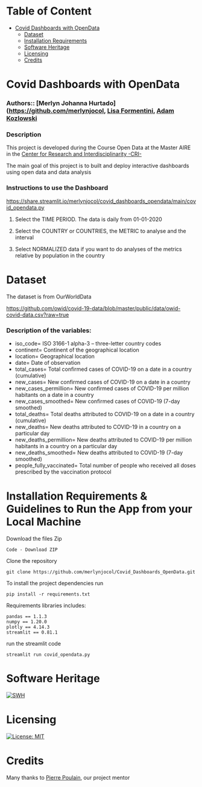 Table of Content
================
* [Covid Dashboards with OpenData](#Covid-Dashboards-with-OpenData)
  * [Dataset](#Dataset)
  * [Installation Requirements](#Installation-Requirements)
  * [Software Heritage](#Software-Heritage)
  * [Licensing](#Licensing)
  * [Credits](#Credits)

# Covid Dashboards with OpenData

### **Authors:**:  [Merlyn Johanna Hurtado](https://github.com/merlynjocol, [Lisa Formentini](https://github.com/fmtlisa),  [Adam Kozlowski](https://github.com/kozload)

### Description
This project is developed during the Course Open Data at the Master AIRE in the [Center for Research and Interdisciplinarity -CRI- ](https://cri-paris.org/en)

The main goal of this project is to built and deploy interactive dashboards using open data and data analysis

### Instructions to use the Dashboard

https://share.streamlit.io/merlynjocol/covid_dashboards_opendata/main/covid_opendata.py

1. Select the TIME PERIOD. The data is daily from 01-01-2020

2. Select the COUNTRY or COUNTRIES, the METRIC to analyse and the interval

3.  Select NORMALIZED data if you want to do analyses of the metrics relative by population in the country

# Dataset 
 The dataset  is from OurWorldData 
 
 https://github.com/owid/covid-19-data/blob/master/public/data/owid-covid-data.csv?raw=true
 

 ### Description of the variables:

- iso_code= ISO 3166-1 alpha-3 – three-letter country codes
- continent= Continent of the geographical location
- location=	Geographical location
- date=	Date of observation
- total_cases= Total confirmed cases of COVID-19 on a date in a country (cumulative)
- new_cases= New confirmed cases of COVID-19 on a date in a country 
- new_cases_permillion= New confirmed cases of COVID-19 per million habitants on a date in a country 
- new_cases_smoothed= New confirmed cases of COVID-19 (7-day smoothed)
- total_deaths= Total deaths attributed to COVID-19 on a date in a country (cumulative)
- new_deaths= New deaths attributed to COVID-19 in a country on a particular day 
- new_deaths_permillion= New deaths attributed to COVID-19 per million habitants in a country on a particular day
- new_deaths_smoothed= New deaths attributed to COVID-19 (7-day smoothed)
- people_fully_vaccinated= Total number of people who received all doses prescribed by the vaccination protocol

# Installation Requirements & Guidelines to Run the App from your Local Machine

Download the files Zip
```
Code - Download ZIP
````

Clone the repository 

```
git clone https://github.com/merlynjocol/Covid_Dashboards_OpenData.git
```

To install the project dependencies run 

```
pip install -r requirements.txt

```

Requirements libraries includes:

```
pandas == 1.1.3
numpy == 1.20.0
plotly == 4.14.3
streamlit == 0.81.1
```

run the streamlit code

```
streamlit run covid_opendata.py
```

# Software Heritage

[![SWH](https://archive.softwareheritage.org/badge/swh:1:dir:8c6d93d091c8e0fa0b8e2133183f6867cac42540/)](https://archive.softwareheritage.org/swh:1:dir:8c6d93d091c8e0fa0b8e2133183f6867cac42540)

# Licensing

[![License: MIT](https://img.shields.io/badge/License-MIT-yellow.svg)](https://opensource.org/licenses/MIT)

# Credits

Many thanks to [Pierre Poulain](https://github.com/pierrepo), our project mentor

